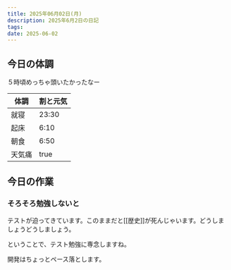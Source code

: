 ```yaml
---
title: 2025年06月02日(月)
description: 2025年6月2日の日記
tags: 
date: 2025-06-02
---
```


## 今日の体調
５時頃めっちゃ頭いたかったなー  

| 体調  | 割と元気  |
| --- | ----- |
| 就寝  | 23:30 |
| 起床  | 6:10  |
| 朝食  | 6:50  |
| 天気痛 | true  |

## 今日の作業
### そろそろ勉強しないと
テストが迫ってきています。このままだと[[歴史]]が死んじゃいます。どうしましょうどうしましょう。

ということで、テスト勉強に専念しますね。

開発はちょっとペース落とします。